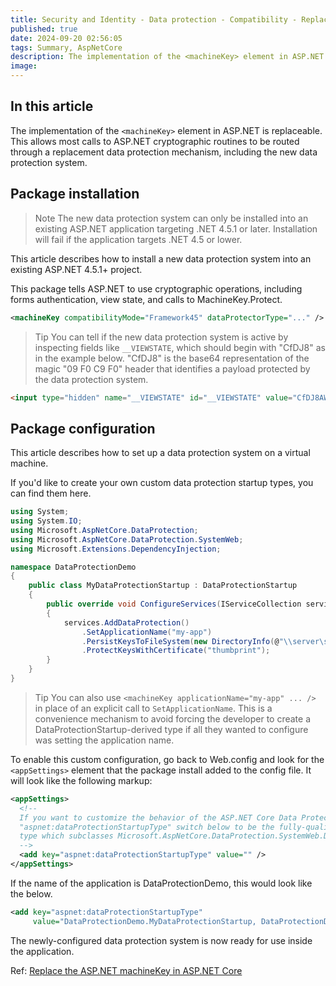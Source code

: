 ```yaml
---
title: Security and Identity - Data protection - Compatibility - Replace machineKey in ASP.NET
published: true
date: 2024-09-20 02:56:05
tags: Summary, AspNetCore
description: The implementation of the <machineKey> element in ASP.NET is replaceable. This allows most calls to ASP.NET cryptographic routines to be routed through a replacement data protection mechanism, including the new data protection system.
image:
---
```


## In this article



The implementation of the `<machineKey>` element in ASP.NET is replaceable. This allows most calls to ASP.NET cryptographic routines to be routed through a replacement data protection mechanism, including the new data protection system.

## Package installation

> Note
The new data protection system can only be installed into an existing ASP.NET application targeting .NET 4.5.1 or later. Installation will fail if the application targets .NET 4.5 or lower.

This article describes how to install a new data protection system into an existing ASP.NET 4.5.1+ project.

This package tells ASP.NET to use cryptographic operations, including forms authentication, view state, and calls to MachineKey.Protect.

```xml
<machineKey compatibilityMode="Framework45" dataProtectorType="..." />
```

> Tip
You can tell if the new data protection system is active by inspecting fields like ```__VIEWSTATE```, which should begin with "CfDJ8" as in the example below. "CfDJ8" is the base64 representation of the magic "09 F0 C9 F0" header that identifies a payload protected by the data protection system.

```html
<input type="hidden" name="__VIEWSTATE" id="__VIEWSTATE" value="CfDJ8AWPr2EQPTBGs3L2GCZOpk...">
```

## Package configuration

This article describes how to set up a data protection system on a virtual machine.

If you'd like to create your own custom data protection startup types, you can find them here.

```csharp
using System;
using System.IO;
using Microsoft.AspNetCore.DataProtection;
using Microsoft.AspNetCore.DataProtection.SystemWeb;
using Microsoft.Extensions.DependencyInjection;

namespace DataProtectionDemo
{
    public class MyDataProtectionStartup : DataProtectionStartup
    {
        public override void ConfigureServices(IServiceCollection services)
        {
            services.AddDataProtection()
                .SetApplicationName("my-app")
                .PersistKeysToFileSystem(new DirectoryInfo(@"\\server\share\myapp-keys\"))
                .ProtectKeysWithCertificate("thumbprint");
        }
    }
}
```

> Tip
You can also use `<machineKey applicationName="my-app" ... />` in place of an explicit call to `SetApplicationName`. This is a convenience mechanism to avoid forcing the developer to create a DataProtectionStartup-derived type if all they wanted to configure was setting the application name.

To enable this custom configuration, go back to Web.config and look for the `<appSettings>` element that the package install added to the config file. It will look like the following markup:

```xml
<appSettings>
  <!--
  If you want to customize the behavior of the ASP.NET Core Data Protection stack, set the
  "aspnet:dataProtectionStartupType" switch below to be the fully-qualified name of a
  type which subclasses Microsoft.AspNetCore.DataProtection.SystemWeb.DataProtectionStartup.
  -->
  <add key="aspnet:dataProtectionStartupType" value="" />
</appSettings>
```

If the name of the application is DataProtectionDemo, this would look like the below.

```xml
<add key="aspnet:dataProtectionStartupType"
     value="DataProtectionDemo.MyDataProtectionStartup, DataProtectionDemo" />
```

The newly-configured data protection system is now ready for use inside the application.

Ref: [Replace the ASP.NET machineKey in ASP.NET Core](https://learn.microsoft.com/en-us/aspnet/core/security/data-protection/compatibility/replacing-machinekey?view=aspnetcore-8.0)